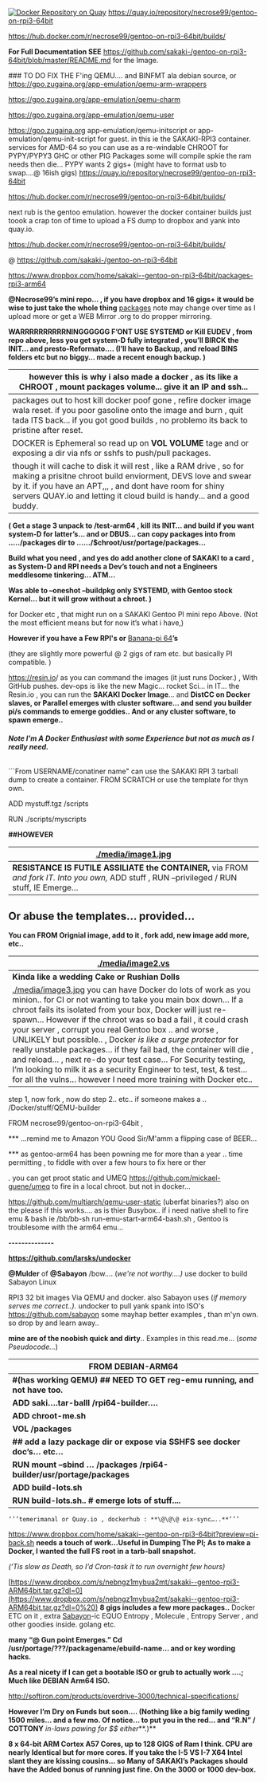 [![Docker Repository on Quay](https://quay.io/repository/necrose99/gentoo-on-rpi3-64bit/status "Docker Repository on Quay")](https://quay.io/repository/necrose99/gentoo-on-rpi3-64bit)
https://quay.io/repository/necrose99/gentoo-on-rpi3-64bit

https://hub.docker.com/r/necrose99/gentoo-on-rpi3-64bit/builds/

**For Full Documentation SEE**
https://github.com/sakaki-/gentoo-on-rpi3-64bit/blob/master/README.md for the
Image.

\#\#\# TO DO FIX THE F'ing QEMU.... and BINFMT ala debian source, or
https://gpo.zugaina.org/app-emulation/qemu-arm-wrappers

https://gpo.zugaina.org/app-emulation/qemu-charm

https://gpo.zugaina.org/app-emulation/qemu-user

https://gpo.zugaina.org app-emulation/qemu-initscript or
app-emulation/qemu-init-script for guest. in this ie the SAKAKI-RPI3 container.
services for AMD-64 so you can use as a re-windable CHROOT for PYPY/PYPY3 GHC or
other PIG Packages some will compile spkie the ram needs then die... PYPY wants
2 gigs+ (might have to format usb to swap....\@ 16ish gigs)
https://quay.io/repository/necrose99/gentoo-on-rpi3-64bit

https://hub.docker.com/r/necrose99/gentoo-on-rpi3-64bit/builds/

next rub is the gentoo emulation. however the docker container builds just toook
a crap ton of time to upload a FS dump to dropbox and yank into quay.io.

https://hub.docker.com/r/necrose99/gentoo-on-rpi3-64bit/builds/

\@ <https://github.com/sakaki-/gentoo-on-rpi3-64bit>

<https://www.dropbox.com/home/sakaki--gentoo-on-rpi3-64bit/packages-rpi3-arm64>

**\@Necrose99’s mini repo… , if you have dropbox and 16 gigs+ it would be wise
to just take the whole thing**
[packages](https://www.dropbox.com/home/sakaki--gentoo-on-rpi3-64bit?preview=Packages.txt)
note may change over time as I upload more or get a WEB Mirror .org to do
propper mirroring.

**WARRRRRRRRRRNINGGGGGG F’ONT USE SYSTEMD or Kill EUDEV , from repo above, less
you get system-D fully integrated , you’ll BIRCK the INIT… and
presto-Reformato…. (I’ll have to Backup, and reload BINS folders etc but no
biggy… made a recent enough backup. )**

| however this is why i also made a docker , as its like a CHROOT , mount packages volume... give it an IP and ssh...                                                                                                                                                       |
|---------------------------------------------------------------------------------------------------------------------------------------------------------------------------------------------------------------------------------------------------------------------------|
| packages out to host kill docker poof gone , refire docker image wala reset. if you poor gasoline onto the image and burn , quit tada ITS back... if you got good builds , no problemo its back to pristine after reset.                                                  |
| DOCKER is Ephemeral so read up on **VOL VOLUME** tage and or exposing a dir via nfs or sshfs to push/pull packages.                                                                                                                                                       |
| though it will cache to disk it will rest , like a RAM drive , so for making a prisitne chroot build enviorment, DEVS love and swear by it. if you have an APT,,, , and dont have room for shiny servers QUAY.io and letting it cloud build is handy... and a good buddy. |

**( Get a stage 3 unpack to /test-arm64 , kill its INIT… and build if you want
system-D for latter’s… and or DBUS… can copy packages into from …../packages dir
to ……/\$chroot/usr/portage/packages…**

**Build what you need , and yes do add another clone of SAKAKI to a card , as
System-D and RPI needs a Dev’s touch and not a Engineers meddlesome tinkering…
ATM…**

**Was able to –oneshot –buildpkg only SYSTEMD, with Gentoo stock Kernel… but it
will grow without a chroot. )**

for Docker etc , that might run on a SAKAKI Gentoo PI mini repo Above. (Not the
most efficient means but for now it’s what i have,)

**However if you have a Few RPI's or** [Banana-pi
64](http://www.banana-pi.org/m64.html)**’s**

(they are slightly more powerful \@ 2 gigs of ram etc. but basically PI
compatible. )

<https://resin.io>/ as you can command the images (it just runs Docker.) , With
GitHub pushes. dev-ops is like the new Magic... rocket Sci… in IT... the
Resin.io , you can run the **SAKAKI Docker Image**… and **DistCC on Docker
slaves, or Parallel emerges with cluster software… and send you builder pi/s
commands to emerge goddies.. And or any cluster software, to spawn emerge..**

###### **Note I'm A Docker Enthusiast with some Experience but not as much as I really need.**

\`\`\`From USERNAME/conatiner name" can use the SAKAKI RPI 3 tarball dump to
create a container. FROM SCRATCH or use the template for thyn own.

ADD mystuff.tgz /scripts

RUN ./scripts/myscripts

**\#\#HOWEVER**

| [./media/image1.jpg](./media/image1.jpg)                                                                                                     |
|----------------------------------------------------------------------------------------------------------------------------------------------|
| **RESISTANCE IS FUTILE ASSILIATE the CONTAINER,**  via FROM *and fork IT. Into you own,* ADD stuff , RUN –privileged / RUN stuff, IE Emerge… |

Or abuse the templates… provided…
---------------------------------

**You can FROM Orignial image, add to it , fork add, new image add more, etc..**

| [./media/image2.vs](./media/image2.vs)                                                                                                                                                                                                                                                                                                                                                                                                                                                                                                                                                                                                                                               |
|--------------------------------------------------------------------------------------------------------------------------------------------------------------------------------------------------------------------------------------------------------------------------------------------------------------------------------------------------------------------------------------------------------------------------------------------------------------------------------------------------------------------------------------------------------------------------------------------------------------------------------------------------------------------------------------|
| **Kinda like a wedding Cake or Rushian Dolls**                                                                                                                                                                                                                                                                                                                                                                                                                                                                                                                                                                                                                                       |
| [./media/image3.jpg](./media/image3.jpg) you can have Docker do lots of work as you minion.. for CI or not wanting to take you main box down… If a chroot fails its isolated from your box, Docker will just re-spawn… However if the chroot was so bad a fail , it could crash your server , corrupt you real Gentoo box .. and worse , UNLIKELY but possible.. , Docker *is like a surge protector* for really unstable packages… if they fail bad, the container will die , and reload… , next re-do your test case… For Security testing, I’m looking to milk it as a security Engineer to test, test, & test… for all the vulns… however I need more training with Docker etc.. |

step 1, now fork , now do step 2.. etc.. if someone makes a ..
/Docker/stuff/QEMU-builder

FROM necrose99/gentoo-on-rpi3-64bit ,

\*\*\* ...remind me to Amazon YOU Good Sir/M'amm a flipping case of BEER...

\*\*\* as gentoo-arm64 has been powning me for more than a year .. time
permitting , to fiddle with over a few hours to fix here or ther

. you can get proot static and UMEQ https://github.com/mickael-guene/umeq to
fire in a local chroot. but not in docker...

https://github.com/multiarch/qemu-user-static (uberfat binaries?) also on the
please if this works.... as is thier Busybox.. if i need native shell to fire
emu & bash ie /bb/bb-sh run-emu-start-arm64-bash.sh , Gentoo is troublesome with
the arm64 emu...

**--------------**

**https://github.com/larsks/undocker**

**\@Mulder** of **\@Sabayon** /bow.... (*we're not worthy....)* use docker to
build Sabayon Linux

RPI3 32 bit images Via QEMU and docker. also Sabayon uses (*if memory serves me
correct..).* undocker to pull yank spank into ISO's <https://github.com/sabayon>
some mayhap better examples , than m'yn own. so drop by and learn away..

**mine are of the noobish quick and dirty**.. Examples in this read.me... (*some
Pseudocode…*)

| **FROM DEBIAN-ARM64**                                                        |
|------------------------------------------------------------------------------|
| **\#(has working QEMU) \#\# NEED TO GET reg-emu running, and not have too.** |
| **ADD saki….tar-balll /rpi64-builder….**                                     |
| **ADD chroot-me.sh**                                                         |
| **VOL /packages**                                                            |
| **\#\# add a lazy package dir or expose via SSHFS see docker doc’s… etc…**   |
| **RUN mount –sbind … /packages /rpi64-builder/usr/portage/packages**         |
| **ADD build-lots.sh**                                                        |
| **RUN build-lots.sh.. \# emerge lots of stuff....**                          |

`‘’’temerimanal or Quay.io , dockerhub : **\@\@\@ eix-sync…..**’’’`

<https://www.dropbox.com/home/sakaki--gentoo-on-rpi3-64bit?preview=pi-back.sh>
**needs a touch of work…Useful in Dumping The PI; As to make a Docker, I wanted
the full FS root in a tarb-ball snapshot.**

*(‘Tis slow as Death, so I’d Cron-task it to run overnight few hours)*

[https://www.dropbox.com/s/nebngz1mybua2mt/sakaki--gentoo-rpi3-ARM64bit.tar.gz?dl=0](https://www.dropbox.com/s/nebngz1mybua2mt/sakaki--gentoo-rpi3-ARM64bit.tar.gz?dl=0%20)
**8 gigs includes a few more packages..** Docker ETC on it , extra
[Sabayon](sabayon.org)-ic EQUO Entropy , Molecule , Entropy Server , and other
goodies inside. golang etc.

**many “\@ Gun point Emerges.” Cd /usr/portage/???/packagename/ebuild-name… and
or key wording hacks.**

**As a real nicety if I can get a bootable ISO or grub to actually work ….; Much
like DEBIAN Arm64 ISO.**

<http://softiron.com/products/overdrive-3000/technical-specifications/>

**However I’m Dry on Funds but soon…. (Nothing like a big family weding 1500
miles… and a few mo. Of notice… to put you in the red… and “R.N” / COTTONY**
*in-laws pawing for \$\$ either***.)**

**8 x 64-bit ARM Cortex A57 Cores, up to 128 GIGS of Ram I think. CPU are nearly
Identical but for more cores. If you take the I-5 VS I-7 X64 Intel slant they
are kissing cousins… so Many of SAKAKI’s Packages should have the Added bonus of
running just fine. On the 3000 or 1000 dev-box.**



